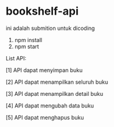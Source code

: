 # bookshelf-api
ini adalah submition untuk dicoding

1. npm install
2. npm start

List API:

[1] API dapat menyimpan buku

[2] API dapat menampilkan seluruh buku

[3] API dapat menampilkan detail buku

[4] API dapat mengubah data buku

[5] API dapat menghapus buku
